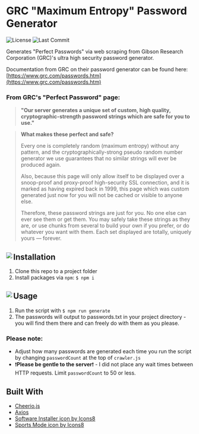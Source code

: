 # GRC "Maximum Entropy" Password Generator

![License](https://img.shields.io/github/license/connoro7/tokru-2?style=for-the-badge) ![Last Commit](https://img.shields.io/github/last-commit/connoro7/tokru-2?style=for-the-badge) 

Generates "Perfect Passwords" via web scraping from Gibson Research Corporation (GRC)'s ultra high security password generator.

Documentation from GRC on their password generator can be found here: [https://www.grc.com/passwords.htm](https://www.grc.com/passwords.htm)

### From GRC's "Perfect Password" page:

> **"Our server generates a unique set of custom, high quality, cryptographic-strength password strings which are safe for you to use."**

> **What makes these perfect and safe?**
>
> Every one is completely random (maximum entropy) without any pattern, and the cryptographically-strong pseudo random number generator we use guarantees that no similar strings will ever be produced again.
>
> Also, because this page will only allow itself to be displayed over a snoop-proof and proxy-proof high-security SSL connection, and it is marked as having expired back in 1999, this page which was custom generated just now for you will not be cached or visible to anyone else.
>
> Therefore, these password strings are just for you. No one else can ever see them or get them. You may safely take these strings as they are, or use chunks from several to build your own if you prefer, or do whatever you want with them. Each set displayed are totally, uniquely yours — forever.

## <img align="left" src="https://img.icons8.com/offices/40/000000/software-installer.png"/> Installation

1. Clone this repo to a project folder
2. Install packages via `npm`: `$ npm i`

## <img align="left" src="https://img.icons8.com/offices/40/000000/sports-mode.png"/> Usage

1. Run the script with `$ npm run generate`
2. The passwords will output to passwords.txt in your project directory - you will find them there and can freely do with them as you please.

### Please note:

- Adjust how many passwords are generated each time you run the script by changing `passwordCount` at the top of `crawler.js`
- ❗️**Please be gentle to the server**❗️ - I did not place any wait times between HTTP requests. Limit `passwordCount` to 50 or less.

## Built With

- [Cheerio.js](https://cheerio.js.org/)
- [Axios](https://github.com/axios/axios)
- <a href="https://icons8.com/icon/XO6efPaspNuK/software-installer">Software Installer icon by Icons8</a>
- <a href="https://icons8.com/icon/PeTQ5P4IFsq-/sports-mode">Sports Mode icon by Icons8</a>
